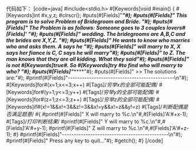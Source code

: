 代码如下：
[code=java]
#include<stdio.h>
#[Keywords]void #main()
{
    #[Keywords]int #x,y,z;
    #clrscr();
    #puts(#[Fields]"****************************************************************"#);
    #puts(#[Fields]"*  This program is to solve Problem of Bridegroom and Bride.   *"#);
    #puts(#[Fields]"* The Problem is as follows: Someone goes to 3 couples lovers#[Fields]' *"#);
    #puts(#[Fields]"* wedding. The bridegrooms are A,B,C and the brides are X,Y,Z. *"#);
    #puts(#[Fields]"* He wants to know who marries who and asks them. A says he    *"#);
    #puts(#[Fields]"* will marry to X, X says her fiance is C, C says he will marry*"#);
    #puts(#[Fields]"* to Z. The man knows that they are all kidding. What they said*"#);
    #puts(#[Fields]"* is not #[Keywords]true#. So #[Keywords]try #to find who will marry to who?           *"#);
    #puts(#[Fields]"****************************************************************"#);
    #puts(#[Fields]" >> The solutions are:"#);
    #printf(#[Fields]"---------------------------------------------\n"#);
    #[Keywords]for#(x=1;x<=3;x++)          #[Tags]/*穷举x的全部可能配偶*/
        #[Keywords]for#(y=1;y<=3;y++)      #[Tags]/*穷举y的全部可能配偶*/
            #[Keywords]for#(z=1;z<=3;z++)    #[Tags]/*穷举z的全部可能配偶*/
                #[Keywords]if#(x!=1&&x!=3&&z!=3&&x!=y&&x!=z&&y!=z)  #[Tags]/*判断配偶是否满足题意*/
                #{
		    #printf(#[Fields]" X will marry to %c.\n"#,#[Fields]'A'#+x-1);    #[Tags]/*打印判断结果*/
		    #printf(#[Fields]" Y will marry to %c.\n"#,#[Fields]'A'#+y-1);
		    #printf(#[Fields]" Z will marry to %c.\n"#,#[Fields]'A'#+z-1);
                #}
    #printf(#[Fields]"---------------------------------------------\n"#);
    #printf(#[Fields]" Press any key to quit..."#);
    #getch();
#}
[/code]